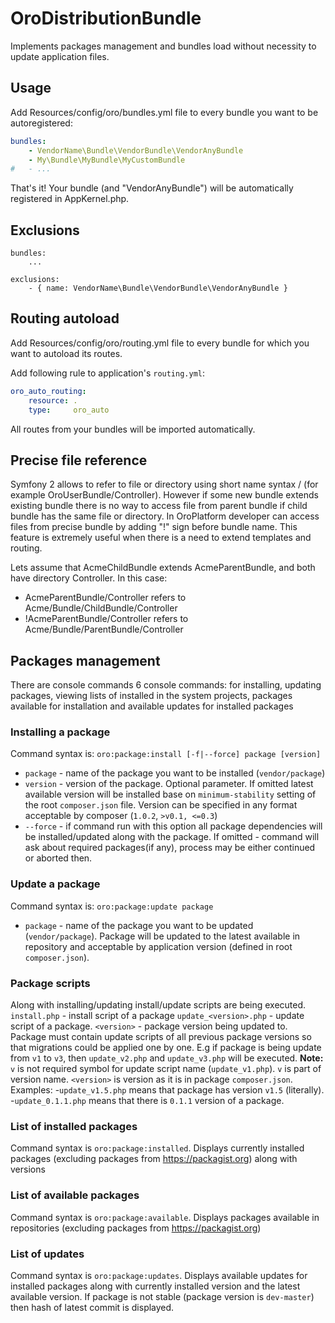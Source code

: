 OroDistributionBundle
=====================

Implements packages management and bundles load without necessity to update application files.

## Usage ##
Add Resources/config/oro/bundles.yml file to every bundle you want to be autoregistered:

``` yml
bundles:
    - VendorName\Bundle\VendorBundle\VendorAnyBundle
    - My\Bundle\MyBundle\MyCustomBundle
#   - ...
```

That's it! Your bundle (and "VendorAnyBundle") will be automatically registered in AppKernel.php.

## Exclusions ##

```
bundles:
    ...

exclusions:
    - { name: VendorName\Bundle\VendorBundle\VendorAnyBundle }
```

## Routing autoload ##
Add Resources/config/oro/routing.yml file to every bundle for which you want to autoload its routes.

Add following rule to application's `routing.yml`:

``` yml
oro_auto_routing:
    resource: .
    type:     oro_auto
```

All routes from your bundles will be imported automatically.


## Precise file reference ##

Symfony 2 allows to refer to file or directory using short name syntax <BundleName>/<FullPath> (for example
OroUserBundle/Controller). However if some new bundle extends existing bundle there is no way to access file from
parent bundle if child bundle has the same file or directory. In OroPlatform developer can access files from precise
bundle by adding "!" sign before bundle name. This feature is extremely useful when there is a need to extend templates
and routing.

Lets assume that AcmeChildBundle extends AcmeParentBundle, and both have directory Controller. In this case:
* AcmeParentBundle/Controller refers to Acme/Bundle/ChildBundle/Controller
* !AcmeParentBundle/Controller refers to Acme/Bundle/ParentBundle/Controller


## Packages management ##
There are console commands 6 console commands: for installing, updating packages, viewing lists of installed in the system projects, packages available for installation and available updates for installed packages

### Installing a package ###

Command syntax is: `oro:package:install [-f|--force] package [version]`
 - `package` - name of the package you want to be installed (`vendor/package`)
 - `version` - version of the package. Optional parameter. If omitted latest available version will be installed base on `minimum-stability` setting of the root `composer.json` file. Version can be specified in any format acceptable by composer (`1.0.2`, `>v0.1, <=0.3`)
 - `--force` - if command run with this option all package dependencies will be installed/updated along with the package. If omitted - command will ask about required packages(if any), process may be either continued or aborted then.

### Update a package ###
Command syntax is: `oro:package:update package`
 - `package` - name of the package you want to be updated (`vendor/package`). Package will be updated to the latest available in repository and acceptable by application version (defined in root `composer.json`).

### Package scripts ###
Along with installing/updating install/update scripts are being executed.
`install.php` - install script of a package
`update_<version>.php` - update script of a package. `<version>` - package version being updated to. Package must contain update scripts of all previous package versions so that migrations could be applied one by one. E.g if package is being update from `v1` to `v3`, then `update_v2.php` and `update_v3.php` will be executed.
**Note:** `v` is not required symbol for update script name (`update_v1.php`). `v` is part of version name. `<version>` is version as it is in package `composer.json`.
Examples:
 -`update_v1.5.php` means that package has version `v1.5` (literally).
 -`update_0.1.1.php` means that there is `0.1.1` version of a package.

### List of installed packages ###
Command syntax is `oro:package:installed`.
Displays currently installed packages (excluding packages from https://packagist.org) along with versions

### List of available packages ###
Command syntax is `oro:package:available`.
Displays packages available in repositories (excluding packages from https://packagist.org)

### List of updates ###
Command syntax is `oro:package:updates`.
Displays available updates for installed packages along with currently installed version and the latest available version.
If package is not stable (package version is `dev-master`) then hash of latest commit is displayed.

